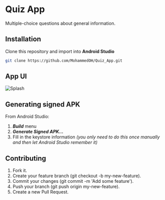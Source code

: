 # Quiz App

Multiple-choice questions about general information.

## Installation
Clone this repository and import into **Android Studio**
```bash
git clone https://github.com/MohammedOH/Quiz_App.git
```
## App UI
![Splash](https://drive.google.com/file/d/1y13X4Y-kP2bP1cvk-3zivjKtWAUAJ3U3/view?usp=sharing)


## Generating signed APK
From Android Studio:
1. ***Build*** menu
2. ***Generate Signed APK...***
3. Fill in the keystore information *(you only need to do this once manually and then let Android Studio remember it)*


## Contributing

1. Fork it.
2. Create your feature branch (git checkout -b my-new-feature).
3. Commit your changes (git commit -m 'Add some feature').
4. Push your branch (git push origin my-new-feature).
5. Create a new Pull Request.


